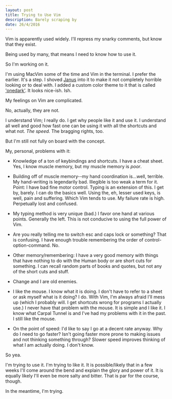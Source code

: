 ```yaml
---
layout: post
title: Trying to Use Vim
description: Barely scraping by
date: 26/4/2016
---
```


Vim is apparently used widely. I'll repress my snarky comments, but know that they exist.

Being used by many, that means I need to know how to use it.

So I'm working on it.

I'm using MacVim some of the time and Vim in the terminal. I prefer the earlier. It's a step. I shoved [Janus](https://github.com/carlhuda/janus) into it to make it not completely horrible looking or to deal with. I added a custom color theme to it that is called ['onedark'](https://github.com/joshdick/onedark.vim). It looks nice-ish. Ish.

My feelings on Vim are complicated.

No, actually, they are not.

I understand Vim; I really do. I get why people like it and use it. I understand all well and good how fast one can be using it with all the shortcuts and what not. *The speed.* The bragging rights, too.

But I'm still not fully on board with the concept.

My, personal, problems with it:

* Knowledge of a ton of keybindings and shortcuts. I have a cheat sheet. Yes, I know muscle memory, but my muscle memory is *poor*.

* Building off of muscle memory--my hand coordination is...well, terrible. My hand-writing is legendarily bad. Illegible is too weak a term for it. Point: I have bad fine motor control. Typing is an extension of this. I get by, barely. I can do the basics well. Using the, eh, lesser used keys, is well, pain and suffering. Which Vim tends to use. My failure rate is high. Perpetually lost and confused.

* My typing method is very unique (bad.) I favor one hand at various points. Generally the left. This is not conducive to using the full power of Vim.

* Are you really telling me to switch esc and caps lock or something? That is confusing. I have enough trouble remembering the order of control-option-command. No.

* Other memory/remembering: I have a very good memory with things that have nothing to do with the Human body or are short cuts for something. I can recall random parts of books and quotes, but not any of the short cuts and stuff.

* Change and I are old enemies.

* I like the mouse. I know what it is doing. I don't have to refer to a sheet or ask myself what is it doing? I do. With Vim, I'm always afraid I'll mess up (which I probably will. I get shortcuts wrong for programs I actually use.) I never have that problem with the mouse. It is simple and I like it. I know what Carpal Tunnel is and I've had my problems with it in the past. I still like the mouse.

* On the point of speed: I'd like to say I go at a decent rate anyway. Why do I need to go faster? Isn't going faster more prone to making issues and not thinking something through? Slower speed improves thinking of what I am actually doing. I don't know.

So yea.

I'm trying to use it. I'm trying to like it. It is possible/likely that in a few weeks I'll come around the bend and explain the glory and power of it. It is equally likely I'll even be more salty and bitter. That is par for the course, though.

In the meantime, I'm trying.
